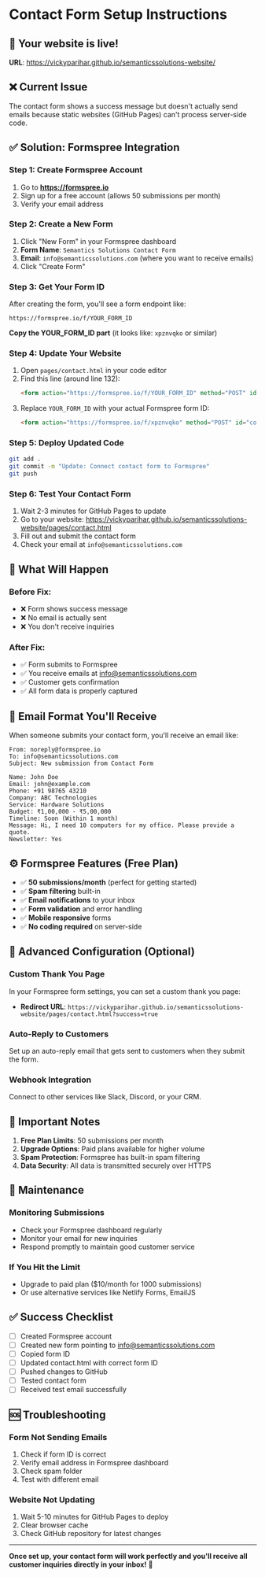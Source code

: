 # Contact Form Setup Instructions

## 🚀 Your website is live! 
**URL**: https://vickyparihar.github.io/semanticssolutions-website/

## ❌ Current Issue
The contact form shows a success message but doesn't actually send emails because static websites (GitHub Pages) can't process server-side code.

## ✅ Solution: Formspree Integration

### Step 1: Create Formspree Account
1. Go to **https://formspree.io**
2. Sign up for a free account (allows 50 submissions per month)
3. Verify your email address

### Step 2: Create a New Form
1. Click "New Form" in your Formspree dashboard
2. **Form Name**: `Semantics Solutions Contact Form`
3. **Email**: `info@semanticssolutions.com` (where you want to receive emails)
4. Click "Create Form"

### Step 3: Get Your Form ID
After creating the form, you'll see a form endpoint like:
```
https://formspree.io/f/YOUR_FORM_ID
```
**Copy the YOUR_FORM_ID part** (it looks like: `xpznvqko` or similar)

### Step 4: Update Your Website
1. Open `pages/contact.html` in your code editor
2. Find this line (around line 132):
   ```html
   <form action="https://formspree.io/f/YOUR_FORM_ID" method="POST" id="contactForm">
   ```
3. Replace `YOUR_FORM_ID` with your actual Formspree form ID:
   ```html
   <form action="https://formspree.io/f/xpznvqko" method="POST" id="contactForm">
   ```

### Step 5: Deploy Updated Code
```bash
git add .
git commit -m "Update: Connect contact form to Formspree"
git push
```

### Step 6: Test Your Contact Form
1. Wait 2-3 minutes for GitHub Pages to update
2. Go to your website: https://vickyparihar.github.io/semanticssolutions-website/pages/contact.html
3. Fill out and submit the contact form
4. Check your email at `info@semanticssolutions.com`

## 🎯 What Will Happen

### Before Fix:
- ❌ Form shows success message
- ❌ No email is actually sent
- ❌ You don't receive inquiries

### After Fix:
- ✅ Form submits to Formspree
- ✅ You receive emails at info@semanticssolutions.com
- ✅ Customer gets confirmation
- ✅ All form data is properly captured

## 📧 Email Format You'll Receive

When someone submits your contact form, you'll receive an email like:

```
From: noreply@formspree.io
To: info@semanticssolutions.com
Subject: New submission from Contact Form

Name: John Doe
Email: john@example.com
Phone: +91 98765 43210
Company: ABC Technologies
Service: Hardware Solutions
Budget: ₹1,00,000 - ₹5,00,000
Timeline: Soon (Within 1 month)
Message: Hi, I need 10 computers for my office. Please provide a quote.
Newsletter: Yes
```

## ⚙️ Formspree Features (Free Plan)

- ✅ **50 submissions/month** (perfect for getting started)
- ✅ **Spam filtering** built-in
- ✅ **Email notifications** to your inbox
- ✅ **Form validation** and error handling
- ✅ **Mobile responsive** forms
- ✅ **No coding required** on server-side

## 🔧 Advanced Configuration (Optional)

### Custom Thank You Page
In your Formspree form settings, you can set a custom thank you page:
- **Redirect URL**: `https://vickyparihar.github.io/semanticssolutions-website/pages/contact.html?success=true`

### Auto-Reply to Customers
Set up an auto-reply email that gets sent to customers when they submit the form.

### Webhook Integration
Connect to other services like Slack, Discord, or your CRM.

## 🚨 Important Notes

1. **Free Plan Limits**: 50 submissions per month
2. **Upgrade Options**: Paid plans available for higher volume
3. **Spam Protection**: Formspree has built-in spam filtering
4. **Data Security**: All data is transmitted securely over HTTPS

## 🔄 Maintenance

### Monitoring Submissions
- Check your Formspree dashboard regularly
- Monitor your email for new inquiries
- Respond promptly to maintain good customer service

### If You Hit the Limit
- Upgrade to paid plan ($10/month for 1000 submissions)
- Or use alternative services like Netlify Forms, EmailJS

## ✅ Success Checklist

- [ ] Created Formspree account
- [ ] Created new form pointing to info@semanticssolutions.com
- [ ] Copied form ID
- [ ] Updated contact.html with correct form ID
- [ ] Pushed changes to GitHub
- [ ] Tested contact form
- [ ] Received test email successfully

## 🆘 Troubleshooting

### Form Not Sending Emails
1. Check if form ID is correct
2. Verify email address in Formspree dashboard
3. Check spam folder
4. Test with different email

### Website Not Updating
1. Wait 5-10 minutes for GitHub Pages to deploy
2. Clear browser cache
3. Check GitHub repository for latest changes

---

**Once set up, your contact form will work perfectly and you'll receive all customer inquiries directly in your inbox!** 📧

